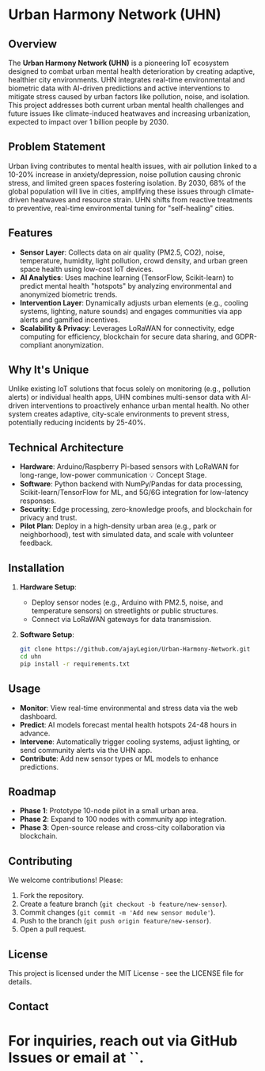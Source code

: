 # Urban Harmony Network (UHN)

## Overview

The **Urban Harmony Network (UHN)** is a pioneering IoT ecosystem designed to combat urban mental health deterioration by creating adaptive, healthier city environments. UHN integrates real-time environmental and biometric data with AI-driven predictions and active interventions to mitigate stress caused by urban factors like pollution, noise, and isolation. This project addresses both current urban mental health challenges and future issues like climate-induced heatwaves and increasing urbanization, expected to impact over 1 billion people by 2030.

## Problem Statement

Urban living contributes to mental health issues, with air pollution linked to a 10-20% increase in anxiety/depression, noise pollution causing chronic stress, and limited green spaces fostering isolation. By 2030, 68% of the global population will live in cities, amplifying these issues through climate-driven heatwaves and resource strain. UHN shifts from reactive treatments to preventive, real-time environmental tuning for "self-healing" cities.

## Features

- **Sensor Layer**: Collects data on air quality (PM2.5, CO2), noise, temperature, humidity, light pollution, crowd density, and urban green space health using low-cost IoT devices.
- **AI Analytics**: Uses machine learning (TensorFlow, Scikit-learn) to predict mental health "hotspots" by analyzing environmental and anonymized biometric trends.
- **Intervention Layer**: Dynamically adjusts urban elements (e.g., cooling systems, lighting, nature sounds) and engages communities via app alerts and gamified incentives.
- **Scalability & Privacy**: Leverages LoRaWAN for connectivity, edge computing for efficiency, blockchain for secure data sharing, and GDPR-compliant anonymization.

## Why It's Unique

Unlike existing IoT solutions that focus solely on monitoring (e.g., pollution alerts) or individual health apps, UHN combines multi-sensor data with AI-driven interventions to proactively enhance urban mental health. No other system creates adaptive, city-scale environments to prevent stress, potentially reducing incidents by 25-40%.

## Technical Architecture

- **Hardware**: Arduino/Raspberry Pi-based sensors with LoRaWAN for long-range, low-power communication 💡 Concept Stage.
- **Software**: Python backend with NumPy/Pandas for data processing, Scikit-learn/TensorFlow for ML, and 5G/6G integration for low-latency responses.
- **Security**: Edge processing, zero-knowledge proofs, and blockchain for privacy and trust.
- **Pilot Plan**: Deploy in a high-density urban area (e.g., park or neighborhood), test with simulated data, and scale with volunteer feedback.

## Installation

1. **Hardware Setup**:
   - Deploy sensor nodes (e.g., Arduino with PM2.5, noise, and temperature sensors) on streetlights or public structures.
   - Connect via LoRaWAN gateways for data transmission.
2. **Software Setup**:

   ```bash
   git clone https://github.com/ajayLegion/Urban-Harmony-Network.git
   cd uhn
   pip install -r requirements.txt
   ```
## Usage

- **Monitor**: View real-time environmental and stress data via the web dashboard.
- **Predict**: AI models forecast mental health hotspots 24-48 hours in advance.
- **Intervene**: Automatically trigger cooling systems, adjust lighting, or send community alerts via the UHN app.
- **Contribute**: Add new sensor types or ML models to enhance predictions.

## Roadmap

- **Phase 1**: Prototype 10-node pilot in a small urban area.
- **Phase 2**: Expand to 100 nodes with community app integration.
- **Phase 3**: Open-source release and cross-city collaboration via blockchain.

## Contributing

We welcome contributions! Please:

1. Fork the repository.
2. Create a feature branch (`git checkout -b feature/new-sensor`).
3. Commit changes (`git commit -m 'Add new sensor module'`).
4. Push to the branch (`git push origin feature/new-sensor`).
5. Open a pull request.

## License

This project is licensed under the MIT License - see the LICENSE file for details.

## Contact

# For inquiries, reach out via GitHub Issues or email at ``.

